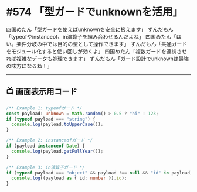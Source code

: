 # #574 「型ガードでunknownを活用」

四国めたん「型ガードを使えばunknownを安全に扱えます」
ずんだもん「typeofやinstanceof、in演算子を組み合わせるんだよね」
四国めたん「はい。条件分岐の中では目的の型として操作できます」
ずんだもん「共通ガードをモジュール化すると使い回しが効くよ」
四国めたん「複数ガードを連携させれば複雑なデータも処理できます」
ずんだもん「ガード設計でunknownは最強の味方になるね！」

---

## 📺 画面表示用コード

```typescript
/** Example 1: typeofガード */
const payload: unknown = Math.random() > 0.5 ? "hi" : 123;
if (typeof payload === "string") {
  console.log(payload.toUpperCase());
}

/** Example 2: instanceofガード */
if (payload instanceof Date) {
  console.log(payload.getFullYear());
}

/** Example 3: in演算子ガード */
if (typeof payload === "object" && payload !== null && "id" in payload) {
  console.log((payload as { id: number }).id);
}
```
